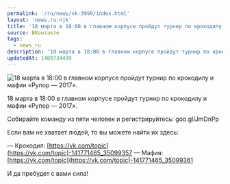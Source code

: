 ```yaml
---
permalink: '/ru/news/vk-3990/index.html'
layout: 'news.ru.njk'
title: '18 марта в 18:00 в главном корпусе пройдут турнир по крокодилу и мафии «Рупор — 2017».'
source: ВКонтакте
tags:
  - news_ru
description: '18 марта в 18:00 в главном корпусе пройдут турнир по крокодилу и мафии «Рупор — 2017».'
updatedAt: 1489734439
---
```

![18 марта в 18:00 в главном корпусе пройдут турнир по крокодилу и мафии «Рупор — 2017».](https://sun9-55.userapi.com/impf/c638816/v638816481/2835a/NSu9tZA82Bo.jpg?size=1280x847&quality=96&sign=2f69a6a27026e587a622362d2477a242&c_uniq_tag=_xAm3_zH_YnuMrIe3a4V-g3-MvHnemzbTTcS9zE-R3I&type=album)

18 марта в 18:00 в главном корпусе пройдут турнир по крокодилу и мафии «Рупор — 2017».

Собирайте команду из пяти человек и регистрируйтесь: goo.gl/JmDnPp

Если вам не хватает людей, то вы можете найти их здесь:

— Крокодил: [https://vk.com/topic](https://vk.com/topic)-141771465_35099357
— Мафия: [https://vk.com/topic](https://vk.com/topic)-141771465_35099361

И да пребудет с вами сила!
